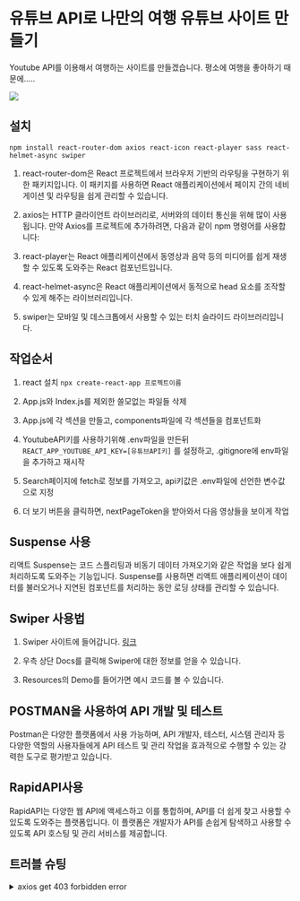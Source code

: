 # 유튜브 API로 나만의 여행 유튜브 사이트 만들기
Youtube API를 이용해서 여행하는 사이트를 만들겠습니다.
평소에 여행을 좋아하기 때문에.....

<img src="https://rlanrid.github.io/youtube-project2023/src/assets/img/cover.jpg">


## 설치
`npm install react-router-dom axios react-icon react-player sass react-helmet-async swiper`

1. react-router-dom은 React 프로젝트에서 브라우저 기반의 라우팅을 구현하기 위한 패키지입니다. 이 패키지를 사용하면 React 애플리케이션에서 페이지 간의 네비게이션 및 라우팅을 쉽게 관리할 수 있습니다.

2. axios는 HTTP 클라이언트 라이브러리로, 서버와의 데이터 통신을 위해 많이 사용됩니다. 만약 Axios를 프로젝트에 추가하려면, 다음과 같이 npm 명령어를 사용합니다:

3. react-player는 React 애플리케이션에서 동영상과 음악 등의 미디어를 쉽게 재생할 수 있도록 도와주는 React 컴포넌트입니다. 

4. react-helmet-async은 React 애플리케이션에서 동적으로 head 요소를 조작할 수 있게 해주는 라이브러리입니다. 

5. swiper는 모바일 및 데스크톱에서 사용할 수 있는 터치 슬라이드 라이브러리입니다. 


## 작업순서
1. react 설치 `npx create-react-app 프로젝트이름`

2. App.js와 Index.js를 제외한 쓸모없는 파일들 삭제

3. App.js에 각 섹션을 만들고, components파일에 각 섹션들을 컴포넌트화

4. YoutubeAPI키를 사용하기위해 .env파일을 만든뒤 `REACT_APP_YOUTUBE_API_KEY=[유튜브API키]` 를 설정하고, .gitignore에 env파일을 추가하고 재시작

5. Search페이지에 fetch로 정보를 가져오고, api키값은 .env파일에 선언한 변수값으로 지정

6. 더 보기 버튼을 클릭하면, nextPageToken을 받아와서 다음 영상들을 보이게 작업




## Suspense 사용
리액트 Suspense는 코드 스플리팅과 비동기 데이터 가져오기와 같은 작업을 보다 쉽게 처리하도록 도와주는 기능입니다. Suspense를 사용하면 리액트 애플리케이션이 데이터를 불러오거나 지연된 컴포넌트를 처리하는 동안 로딩 상태를 관리할 수 있습니다.


## Swiper 사용법
1. Swiper 사이트에 들어갑니다. [링크](https://swiperjs.com/)

2. 우측 상단 Docs를 클릭해 Swiper에 대한 정보를 얻을 수 있습니다.

3. Resources의 Demo를 들어가면 예시 코드를 볼 수 있습니다.

## POSTMAN을 사용하여 API 개발 및 테스트

Postman은 다양한 플랫폼에서 사용 가능하며, API 개발자, 테스터, 시스템 관리자 등 다양한 역할의 사용자들에게 API 테스트 및 관리 작업을 효과적으로 수행할 수 있는 강력한 도구로 평가받고 있습니다.

## RapidAPI사용

RapidAPI는 다양한 웹 API에 액세스하고 이를 통합하며, API를 더 쉽게 찾고 사용할 수 있도록 도와주는 플랫폼입니다. 이 플랫폼은 개발자가 API를 손쉽게 탐색하고 사용할 수 있도록 API 호스팅 및 관리 서비스를 제공합니다.


## 트러블 슈팅
<details>
<summary>axios get 403 forbidden error</summary>
해결방법:   
1. 새로고침
2. 주소 더블 체크
3. 브라우저의 쿠키와 캐쉬 지우기
</details>

